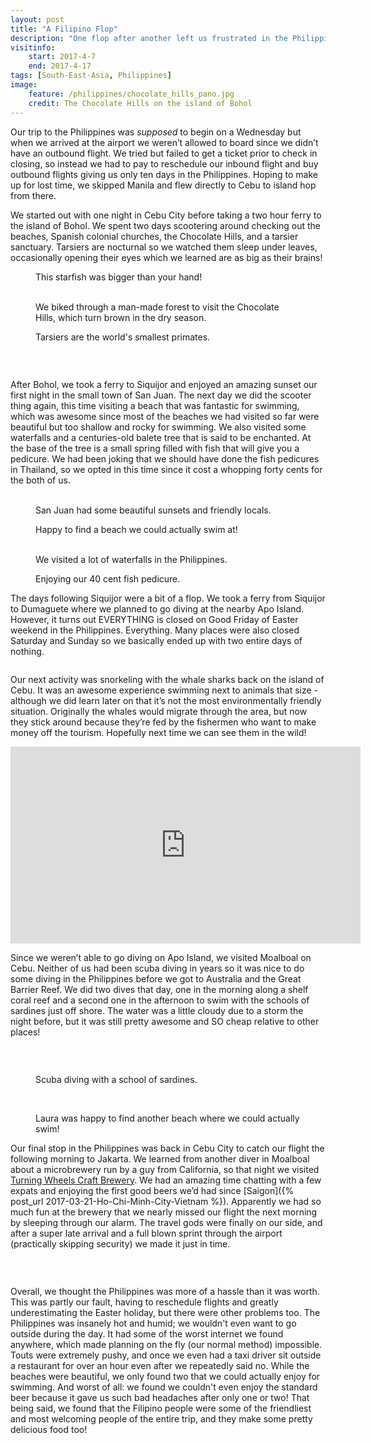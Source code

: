 ```yaml
---
layout: post
title: "A Filipino Flop"
description: "One flop after another left us frustrated in the Philippines."
visitinfo:
    start: 2017-4-7
    end: 2017-4-17
tags: [South-East-Asia, Philippines]
image:
    feature: /philippines/chocolate_hills_pano.jpg
    credit: The Chocolate Hills on the island of Bohol
---
```


Our trip to the Philippines was *supposed* to begin on a Wednesday but when we arrived at the airport we weren’t allowed to board since we didn’t have an outbound flight. We tried but failed to get a ticket prior to check in closing, so instead we had to pay to reschedule our inbound flight and buy outbound flights giving us only ten days in the Philippines. Hoping to make up for lost time, we skipped Manila and flew directly to Cebu to island hop from there.

We started out with one night in Cebu City before taking a two hour ferry to the island of Bohol. We spent two days scootering around checking out the beaches, Spanish colonial churches, the Chocolate Hills, and a tarsier sanctuary. Tarsiers are nocturnal so we watched them sleep under leaves, occasionally opening their eyes which we learned are as big as their brains!

<figure>
    <a href="/images/philippines/starfish.jpg"><img src="/images/philippines/starfish.jpg" alt=""></a>
    <figcaption>This starfish was bigger than your hand!</figcaption>
</figure>

<figure class="half">
    <a href="/images/philippines/man_made_forest.jpg"><img src="/images/philippines/man_made_forest.jpg" alt=""></a>
    <a href="/images/philippines/chocolate_hills.jpg"><img src="/images/philippines/chocolate_hills.jpg" alt=""></a>
    <figcaption>We biked through a man-made forest to visit the Chocolate Hills, which turn brown in the dry season.</figcaption>
</figure>

<figure>
    <a href="/images/philippines/tarsier_awake.jpg"><img src="/images/philippines/tarsier_awake.jpg" alt=""></a>
    <figcaption>Tarsiers are the world's smallest primates.</figcaption>
</figure>

<figure class="half">
    <a href="/images/philippines/tarsier_asleep.jpg"><img src="/images/philippines/tarsier_asleep.jpg" alt=""></a>
    <a href="/images/philippines/tarsier_statues.jpg"><img src="/images/philippines/tarsier_statues.jpg" alt=""></a>
</figure>

<figure>
    <a href="/images/philippines/street_art.jpg"><img src="/images/philippines/street_art.jpg" alt=""></a>
</figure>


After Bohol, we took a ferry to Siquijor and enjoyed an amazing sunset our first night in the small town of San Juan. The next day we did the scooter thing again, this time visiting a beach that was fantastic for swimming, which was awesome since most of the beaches we had visited so far were beautiful but too shallow and rocky for swimming. We also visited some waterfalls and a centuries-old balete tree that is said to be enchanted. At the base of the tree is a small spring filled with fish that will give you a pedicure. We had been joking that we should have done the fish pedicures in Thailand, so we opted in this time since it cost a whopping forty cents for the both of us.


<figure class="half">
    <a href="/images/philippines/siquijor_beach_sunset.jpg"><img src="/images/philippines/siquijor_beach_sunset.jpg" alt=""></a>
    <a href="/images/philippines/drinking_by_the_pool.jpg"><img src="/images/philippines/drinking_by_the_pool.jpg" alt=""></a>
    <figcaption>San Juan had some beautiful sunsets and friendly locals.</figcaption>
</figure>

<figure>
    <a href="/images/philippines/beach_selfie.jpg"><img src="/images/philippines/beach_selfie.jpg" alt=""></a>
    <figcaption>Happy to find a beach we could actually swim at!</figcaption>
</figure>

<figure class="half">
    <a href="/images/philippines/siquijor_waterfall_park.jpg"><img src="/images/philippines/siquijor_waterfall_park.jpg" alt=""></a>
    <a href="/images/philippines/selfi_infront_of_waterfall.jpg"><img src="/images/philippines/selfi_infront_of_waterfall.jpg" alt=""></a>
    <figcaption>We visited a lot of waterfalls in the Philippines.</figcaption>
</figure>

<figure>
    <a href="/images/philippines/pedicure_fish.jpg"><img src="/images/philippines/pedicure_fish.jpg" alt=""></a>
    <figcaption>Enjoying our 40 cent fish pedicure.</figcaption>
</figure>


The days following Siquijor were a bit of a flop. We took a ferry from Siquijor to Dumaguete where we planned to go diving at the nearby Apo Island. However, it turns out EVERYTHING is closed on Good Friday of Easter weekend in the Philippines. Everything. Many places were also closed Saturday and Sunday so we basically ended up with two entire days of nothing.

<figure>
    <a href="/images/philippines/ferry_clouds.jpg"><img src="/images/philippines/ferry_clouds.jpg" alt=""></a>
</figure>

Our next activity was snorkeling with the whale sharks back on the island of Cebu. It was an awesome experience swimming next to animals that size - although we did learn later on that it’s not the most environmentally friendly situation. Originally the whales would migrate through the area, but now they stick around because they’re fed by the fishermen who want to make money off the tourism. Hopefully next time we can see them in the wild!

<iframe width="560" height="315" src="https://www.youtube.com/embed/eh6Xi6LnzRc?ecver=2" frameborder="0" allowfullscreen></iframe>


Since we weren’t able to go diving on Apo Island, we visited Moalboal on Cebu. Neither of us had been scuba diving in years so it was nice to do some diving in the Philippines before we got to Australia and the Great Barrier Reef. We did two dives that day, one in the morning along a shelf coral reef and a second one in the afternoon to swim with the schools of sardines just off shore. The water was a little cloudy due to a storm the night before, but it was still pretty awesome and SO cheap relative to other places!

<figure>
    <a href="/images/philippines/beach_sunset.jpg"><img src="/images/philippines/beach_sunset.jpg" alt=""></a>
</figure>

<figure class="half">
    <a href="/images/philippines/scuba.jpg"><img src="/images/philippines/scuba.jpg" alt=""></a>
    <a href="/images/philippines/fish_under_boat.jpg"><img src="/images/philippines/fish_under_boat.jpg" alt=""></a>
</figure>

<figure>
    <a href="/images/philippines/school_of_fish.gif"><img src="/images/philippines/school_of_fish.gif" alt=""></a>
    <figcaption>Scuba diving with a school of sardines.</figcaption>
</figure>

<figure class="half">
    <a href="/images/philippines/waterfall.jpg"><img src="/images/philippines/waterfall.jpg" alt=""></a>
    <a href="/images/philippines/waterfall_above.jpg"><img src="/images/philippines/waterfall_above.jpg" alt=""></a>
</figure>

<figure>
    <a href="/images/philippines/laura_at_the_beach.jpg"><img src="/images/philippines/laura_at_the_beach.jpg" alt=""></a>
    <figcaption>Laura was happy to find another beach where we could actually swim!</figcaption>
</figure>


Our final stop in the Philippines was back in Cebu City to catch our flight the following morning to Jakarta. We learned from another diver in Moalboal about a microbrewery run by a guy from California, so that night we visited [Turning Wheels Craft Brewery](http://turningwheelsbeer.com/). We had an amazing time chatting with a few expats and enjoying the first good beers we’d had since [Saigon]({% post_url 2017-03-21-Ho-Chi-Minh-City-Vietnam %}). Apparently we had so much fun at the brewery that we nearly missed our flight the next morning by sleeping through our alarm. The travel gods were finally on our side, and after a super late arrival and a full blown sprint through the airport (practically skipping security) we made it just in time.

<figure class="half">
    <a href="/images/philippines/turning_wheels_list.jpg"><img src="/images/philippines/turning_wheels_list.jpg" alt=""></a>
    <a href="/images/philippines/turning_wheels_taps.jpg"><img src="/images/philippines/turning_wheels_taps.jpg" alt=""></a>
</figure>

<figure>
    <a href="/images/philippines/turning_wheels_group.jpg"><img src="/images/philippines/turning_wheels_group.jpg" alt=""></a>
</figure>

Overall, we thought the Philippines was more of a hassle than it was worth. This was partly our fault, having to reschedule flights and greatly underestimating the Easter holiday, but there were other problems too. The Philippines was insanely hot and humid; we wouldn't even want to go outside during the day. It had some of the worst internet we found anywhere, which made planning on the fly (our normal method) impossible. Touts were extremely pushy, and once we even had a taxi driver sit outside a restaurant for over an hour even after we repeatedly said no. While the beaches were beautiful, we only found two that we could actually enjoy for swimming. And worst of all: we found we couldn't even enjoy the standard beer because it gave us such bad headaches after only one or two! That being said, we found that the Filipino people were some of the friendliest and most welcoming people of the entire trip, and they make some pretty delicious food too!
